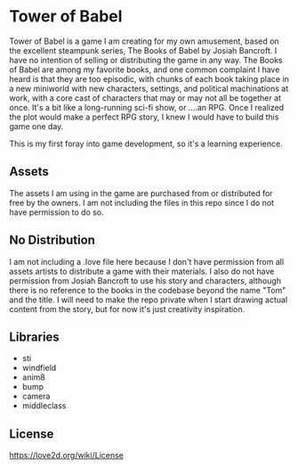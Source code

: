 # Tower of Babel

Tower of Babel is a game I am creating for my own amusement, based on the excellent steampunk series, The Books of Babel by Josiah Bancroft.  I have no intention of selling or distributing the game in any way.  The Books of Babel are among my favorite books, and one common complaint I have heard is that they are too episodic, with chunks of each book taking place in a new miniworld with new characters, settings, and political machinations at work, with a core cast of characters that may or may not all be together at once.  It's a bit like a long-running sci-fi show, or ....an RPG.  Once I realized the plot would make a perfect RPG story, I knew I would have to build this game one day.

This is my first foray into game development, so it's a learning experience.

## Assets

The assets I am using in the game are purchased from or distributed for free by the owners.  I am not including the files in this repo since I do not have permission to do so.  

## No Distribution 

I am not including a .love file here because I don't have permission from all assets artists to distribute a game with their materials.  I also do not have permission from Josiah Bancroft to use his story and characters, although there is no reference to the books in the codebase beyond the name "Tom" and the title.  I will need to make the repo private when I start drawing actual content from the story, but for now it's just creativity inspiration.

## Libraries

- sti
- windfield
- anim8
- bump
- camera
- middleclass

## License

https://love2d.org/wiki/License
